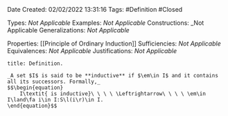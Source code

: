 <br />
<br />

Date Created: 02/02/2022 13:31:16
Tags: #Definition #Closed 

Types: _Not Applicable_
Examples: _Not Applicable_
Constructions: _Not Applicable
Generalizations: _Not Applicable_

Properties: [[Principle of Ordinary Induction]]
Sufficiencies: _Not Applicable_
Equivalences: _Not Applicable_
Justifications: _Not Applicable_

``` ad-Definition
title: Definition.

_A set $I$ is said to be **inductive** if $\em\in I$ and it contains all its successors. Formally,_
$$\begin{equation}
    I\textit{ is inductive}\ \ \ \ \Leftrightarrow\ \ \ \ \em\in I\land\fa i\in I:S\l(i\r)\in I.
\end{equation}$$

```
